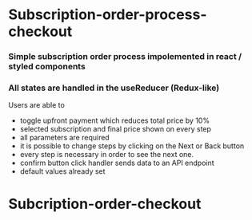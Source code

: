 # Subscription-order-process-checkout

### Simple subscription order process impolemented in react / styled components
### All states are handled in the useReducer (Redux-like)

Users are able to
- toggle upfront payment which reduces total price by 10%
- selected subscription and final price shown on every step
- all parameters are required
- it is possible to change steps by clicking on the Next or Back button
- every step is necessary in order to see the next one.
- confirm button click handler sends data to an API endpoint
- default values already set
# Subcription-order-checkout
